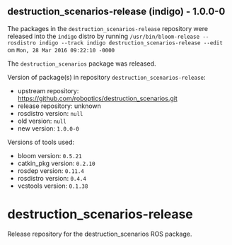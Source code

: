 ## destruction_scenarios-release (indigo) - 1.0.0-0

The packages in the `destruction_scenarios-release` repository were released into the `indigo` distro by running `/usr/bin/bloom-release --rosdistro indigo --track indigo destruction_scenarios-release --edit` on `Mon, 28 Mar 2016 09:22:10 -0000`

The `destruction_scenarios` package was released.

Version of package(s) in repository `destruction_scenarios-release`:

- upstream repository: https://github.com/roboptics/destruction_scenarios.git
- release repository: unknown
- rosdistro version: `null`
- old version: `null`
- new version: `1.0.0-0`

Versions of tools used:

- bloom version: `0.5.21`
- catkin_pkg version: `0.2.10`
- rosdep version: `0.11.4`
- rosdistro version: `0.4.4`
- vcstools version: `0.1.38`


# destruction_scenarios-release
Release repository for the destruction_scenarios ROS package.
